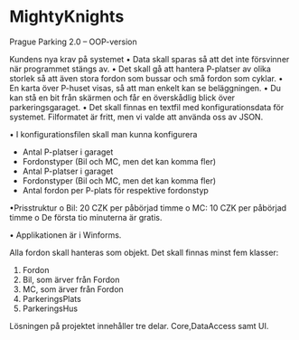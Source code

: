 # MightyKnights
Prague Parking 2.0 – OOP-version 

Kundens nya krav på systemet
• Data skall sparas så att det inte försvinner när programmet stängs av.
• Det skall gå att hantera P-platser av olika storlek så att även stora fordon som bussar och små fordon som cyklar.
• En karta över P-huset visas, så att man enkelt kan se beläggningen. 
• Du kan stå en bit från skärmen och får en överskådlig blick över parkeringsgaraget. 
• Det skall finnas en textfil med konfigurationsdata för systemet. Filformatet är fritt, men vi valde att använda oss av JSON.

• I konfigurationsfilen skall man kunna konfigurera
- Antal P-platser i garaget
- Fordonstyper (Bil och MC, men det kan komma fler)
- Antal P-platser i garaget
- Fordonstyper (Bil och MC, men det kan komma fler)
- Antal fordon per P-plats för respektive fordonstyp

•Prisstruktur
o Bil: 20 CZK per påbörjad timme
o MC: 10 CZK per påbörjad timme
o De första tio minuterna är gratis.


• Applikationen är i Winforms.  

Alla fordon skall hanteras som objekt. Det skall finnas minst fem klasser:
1. Fordon
2. Bil, som ärver från Fordon
3. MC, som ärver från Fordon
4. ParkeringsPlats
5. ParkeringsHus

Lösningen på projektet innehåller tre delar. 
Core,DataAccess samt UI.

